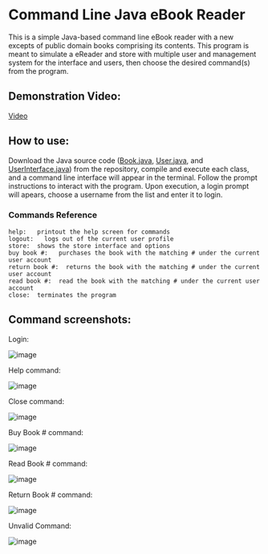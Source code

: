 # Command Line Java eBook Reader
This is a simple Java-based command line eBook reader with a new excepts of public domain books comprising its contents. This program is meant to simulate a eReader and store with multiple user and management system for the interface and users, then choose the desired command(s) from the program.  

## Demonstration Video:
[Video](https://youtu.be/0eRMuplO510) 

## How to use:
Download the Java source code ([Book.java](https://github.com/Austin-Daigle/Java-command-line-eReader-simulator/blob/main/Book.java), [User.java](https://github.com/Austin-Daigle/Java-command-line-eReader-simulator/blob/main/User.java), and [UserInterface.java](https://github.com/Austin-Daigle/Java-command-line-eReader-simulator/blob/main/UserInterface.java)) from the repository, compile and execute each class, and a command line interface will appear in the terminal.
Follow the prompt instructions to interact with the program. Upon execution, a login prompt will apears, choose a username from the list and enter it to login.  

### Commands Reference
    help:   printout the help screen for commands
    logout:   logs out of the current user profile
    store:  shows the store interface and options
    buy book #:   purchases the book with the matching # under the current user account
    return book #:  returns the book with the matching # under the current user account
    read book #:  read the book with the matching # under the current user account
    close:  terminates the program

## Command screenshots:

Login:

![image](https://user-images.githubusercontent.com/100094056/193488638-423466a8-0ef3-4f81-b30c-7b8915dd847f.png)


Help command:

![image](https://user-images.githubusercontent.com/100094056/193488509-af780b02-6f4a-43ad-a15d-f3c78a5a5659.png)

Close command:

![image](https://user-images.githubusercontent.com/100094056/193488535-3f86085d-9e06-4258-9ddd-80a690b6a40e.png)

Buy Book # command:

![image](https://user-images.githubusercontent.com/100094056/193488838-be74c0f1-30bb-47f5-8f0f-5205ca3b1f72.png)

Read Book # command:

![image](https://user-images.githubusercontent.com/100094056/193488583-58c146eb-c8bf-47e6-b1f2-eda26a1f1c3a.png)

Return Book # command:

![image](https://user-images.githubusercontent.com/100094056/193488753-0421bfb3-7fc8-4e5a-bcf2-77ad7311ba7e.png)

Unvalid Command:

![image](https://user-images.githubusercontent.com/100094056/193488783-308e7245-a7a3-46cd-b571-ed6b70287c3f.png)
